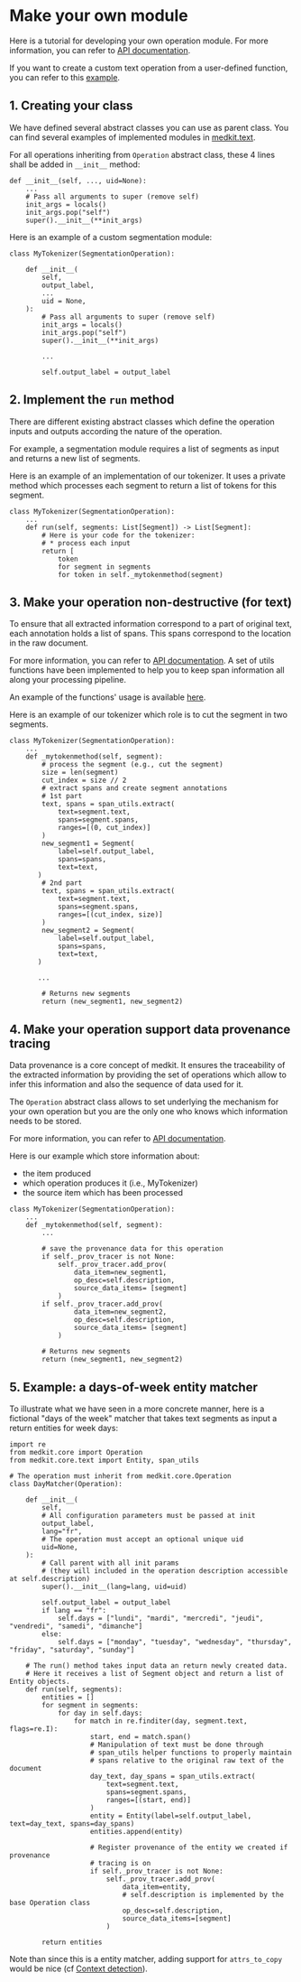 # Make your own module

Here is a tutorial for developing your own operation module.
For more information, you can refer to [API documentation](api:core:operations).

If you want to create a custom text operation from a user-defined function, you can refer to this [example](../examples/custom_text_operation).

## 1. Creating your class

We have defined several abstract classes you can use as parent class.
You can find several examples of implemented modules in [medkit.text](../api/text).

For all operations inheriting from `Operation` abstract class, these 4 lines
shall be added in `__init__` method:
```
def __init__(self, ..., uid=None):
    ...
    # Pass all arguments to super (remove self)
    init_args = locals()
    init_args.pop("self")
    super().__init__(**init_args)
```

Here is an example of a custom segmentation module:
```
class MyTokenizer(SegmentationOperation):

    def __init__(
        self,
        output_label,
        ...
        uid = None,
    ):
        # Pass all arguments to super (remove self)
        init_args = locals()
        init_args.pop("self")
        super().__init__(**init_args)

        ...

        self.output_label = output_label
```

## 2. Implement the `run` method

There are different existing abstract classes which define the operation inputs
and outputs according the nature of the operation.

For example, a segmentation module requires a list of segments as input and
returns a new list of segments.

Here is an example of an implementation of our tokenizer. It uses a private 
method which processes each segment to return a list of tokens for this 
segment.

```
class MyTokenizer(SegmentationOperation):
    ...
    def run(self, segments: List[Segment]) -> List[Segment]:
        # Here is your code for the tokenizer:
        # * process each input
        return [
            token
            for segment in segments
            for token in self._mytokenmethod(segment) 
```

## 3. Make your operation non-destructive (for text)

To ensure that all extracted information correspond to a part of original 
text, each annotation holds a list of spans. This spans correspond to the 
location in the raw document.

For more information, you can refer to [API documentation](api:core-text:span).
A set of utils functions have been implemented to help you to keep span 
information all along your processing pipeline.

An example of the functions' usage is available [here](../examples/spans).

Here is an example of our tokenizer which role is to cut the segment in two 
segments.

```
class MyTokenizer(SegmentationOperation):
    ...
    def _mytokenmethod(self, segment):
        # process the segment (e.g., cut the segment)
        size = len(segment)
        cut_index = size // 2
        # extract spans and create segment annotations
        # 1st part
        text, spans = span_utils.extract(
            text=segment.text,
            spans=segment.spans,
            ranges=[(0, cut_index)]
        )
        new_segment1 = Segment(
            label=self.output_label,
            spans=spans,
            text=text,
       ) 
        # 2nd part
        text, spans = span_utils.extract(
            text=segment.text,
            spans=segment.spans,
            ranges=[(cut_index, size)]
        )
        new_segment2 = Segment(
            label=self.output_label,
            spans=spans,
            text=text,
       ) 

       ...

        # Returns new segments
        return (new_segment1, new_segment2)
```

## 4. Make your operation support data provenance tracing

Data provenance is a core concept of medkit.
It ensures the traceability of the extracted information by providing the 
set of operations which allow to infer this information and also the 
sequence of data used for it.

The `Operation` abstract class allows to set underlying the mechanism for 
your own operation but you are the only one who knows which information 
needs to be stored. 

For more information, you can refer to [API documentation](api:core:provenance).

Here is our example which store information about:
* the item produced
* which operation produces it (i.e., MyTokenizer)
* the source item which has been processed

```
class MyTokenizer(SegmentationOperation):
    ...
    def _mytokenmethod(self, segment):
        ...
        
        # save the provenance data for this operation
        if self._prov_tracer is not None:
            self._prov_tracer.add_prov(
                data_item=new_segment1,
                op_desc=self.description,
                source_data_items= [segment]
            )
        if self._prov_tracer.add_prov(
                data_item=new_segment2,
                op_desc=self.description,
                source_data_items= [segment]
            )

        # Returns new segments
        return (new_segment1, new_segment2)
```

## 5. Example: a days-of-week entity matcher

To illustrate what we have seen in a more concrete manner, here is a fictional
"days of the week" matcher that takes text segments as input a return entities
for week days:

```{code-cell} ipython3
import re
from medkit.core import Operation
from medkit.core.text import Entity, span_utils

# The operation must inherit from medkit.core.Operation
class DayMatcher(Operation):

    def __init__(
        self,
        # All configuration parameters must be passed at init
        output_label,
        lang="fr",
        # The operation must accept an optional unique uid
        uid=None,
    ):
        # Call parent with all init params
        # (they will included in the operation description accessible at self.description)
        super().__init__(lang=lang, uid=uid)

        self.output_label = output_label
        if lang == "fr":
            self.days = ["lundi", "mardi", "mercredi", "jeudi", "vendredi", "samedi", "dimanche"]
        else:
            self.days = ["monday", "tuesday", "wednesday", "thursday", "friday", "saturday", "sunday"]
    
    # The run() method takes input data an return newly created data.
    # Here it receives a list of Segment object and return a list of Entity objects.
    def run(self, segments):
        entities = []
        for segment in segments:
            for day in self.days:
                for match in re.finditer(day, segment.text, flags=re.I):
                    start, end = match.span()
                    # Manipulation of text must be done through
                    # span_utils helper functions to properly maintain
                    # spans relative to the original raw text of the document
                    day_text, day_spans = span_utils.extract(
                        text=segment.text,
                        spans=segment.spans,
                        ranges=[(start, end)]
                    )
                    entity = Entity(label=self.output_label, text=day_text, spans=day_spans)
                    entities.append(entity)

                    # Register provenance of the entity we created if provenance
                    # tracing is on
                    if self._prov_tracer is not None:
                        self._prov_tracer.add_prov(
                            data_item=entity,
                            # self.description is implemented by the base Operation class
                            op_desc=self.description,
                            source_data_items=[segment]
                        )

        return entities
```

Note than since this is a entity matcher, adding support for `attrs_to_copy`
would be nice (cf [Context detection](context_detection.md)).
